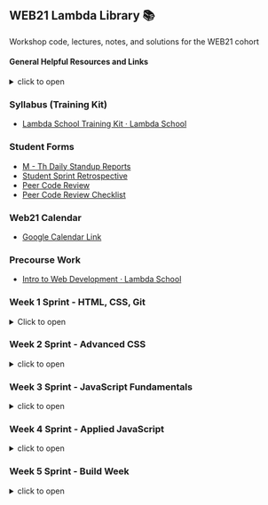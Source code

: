## WEB21 Lambda Library 📚

Workshop code, lectures, notes, and solutions for the WEB21 cohort

#### General Helpful Resources and Links

<details><summary>click to open</summary>

- [Git/Github Flow cheatsheet - Google Docs](https://docs.google.com/document/d/13qS0FImmfZ7rIAGHnu1_7R1Z8GiCrATAXTbgfw4x8XA/edit)
- [GitHub BitBucket HTML Preview](https://htmlpreview.github.io/)
- [OneTab-Tab Manager - Chrome Extension](https://chrome.google.com/webstore/detail/onetab/chphlpgkkbolifaimnlloiipkdnihall?hl=en)
- [GitHub - careercup/CtCI-6th-Edition-JavaScript: Cracking the Coding Interview 6th Ed.](https://github.com/careercup/CtCI-6th-Edition-JavaScript)
- [The Pomodoro Technique®](https://francescocirillo.com/pages/pomodoro-technique)
- [CodePen](https://codepen.io/)
- [repl.it](https://repl.it)
- [JS Fiddle](https://jsfiddle.net/)
- [JSBin](http://jsbin.com/)
- [How To Install VSCode Extensions](https://www.youtube.com/watch?v=PmdbndOoKq4)
- [Emmet autofill in VSCode](https://code.visualstudio.com/docs/editor/emmet)
- [ESLint | Code spell-checker](http://www.jslint.com/help.html)
- [Prettier | Code Formatter](https://prettier.io/)
- [VSCode shortcuts](https://code.visualstudio.com/shortcuts/keyboard-shortcuts-windows.pdf)
- [How to be great at asking coding questions](https://medium.com/@gordon_zhu/how-to-be-great-at-asking-questions-e37be04d0603)
- [How to ask good questions as a developer](https://dev.to/frontendmentor/how-to-ask-good-questions-as-a-developer-51j5)
- [Good Engineering practices while working solo](https://blog.bitsrc.io/good-engineering-practices-while-working-solo-ad872e727af4)
- [DevDocs](https://devdocs.io/)
</details>

### Syllabus (Training Kit)
- [Lambda School Training Kit · Lambda School](https://learn.lambdaschool.com/)

### Student Forms

- [M - Th Daily Standup Reports](https://airtable.com/shr8ZYuNjevMLRsxI)
- [Student Sprint Retrospective](https://airtable.com/shruSVU97eR6CHE5A)
- [Peer Code Review](https://airtable.com/shrVBzrhkcT6GqExr)
- [Peer Code Review Checklist](https://github.com/LambdaSchool/Peer-Code-Review-Checklist)

### Web21 Calendar

- [Google Calendar Link](https://calendar.google.com/calendar/r?cid=bGFtYmRhc2Nob29sLmNvbV9zOWthNm9wMnU2cG43ZzkwNHNoNjJucTVza0Bncm91cC5jYWxlbmRhci5nb29nbGUuY29t)

### Precourse Work
* [Intro to Web Development · Lambda School](https://learn.lambdaschool.com/fsw-pre/sprint/recw0xx1timtjaq3d)

### Week 1 Sprint - HTML, CSS, Git

<details><summary>Click to open</summary>

#### Day 1 (Tue): User Interface 1 & 2

##### Training Kit Weekly Sprint Overview: [TK - Intro to UI & Git](https://learn.lambdaschool.com/fsw/sprint/recfwzvi7qhma7xbg)

##### Training Kit Pre-Work: [TK - UI 1](https://learn.lambdaschool.com/fsw/module/recl0IyzS2Vl89lZa/)
##### Training Kit Pre-Work: [TK - UI 2](https://learn.lambdaschool.com/fsw/module/recGvXyWT6AvGtMHR/)

Topic | Lecture | Code
------|---------|-------------
UI 1 & 2 | [🎥][UI 1&2 lect] | -

Utilities
* [Codepen](https://codepen.io/)
* [Repl.it](http://repl.it/)
* [PerfectPixel - Chrome Extension][PerfectPixel]

Helpful Resources & Links
* HTML:
  * [📖 HTML Basics](https://developer.mozilla.org/en-US/docs/Learn/Getting_started_with_the_web/HTML_basics)
  * [📓 SEMrush.com - How to Use Semantic HTML5](https://www.semrush.com/blog/semantic-html5-guide/)
  * [📓 Semantic HTML Tutorial | HTML & CSS Is Hard](https://internetingishard.com/html-and-css/semantic-html/)
  * [🎨 A Single Div](https://a.singlediv.com/)
  * [📘 The W3C Markup Validation Service](https://validator.w3.org/)

* CSS:
  * [📖 CSS Basics](https://developer.mozilla.org/en-US/docs/Learn/Getting_started_with_the_web/CSS_basics)
  * [🍽 CSS Diner - Where we feast on CSS Selectors!](https://flukeout.github.io/)
  * [🐠 SpeciFISHity (CSS Specificity)](http://www.standardista.com/css3/css-specificity/)
  * [CSS Tools: Reset CSS](https://meyerweb.com/eric/tools/css/reset/)
  * [📌 Color Picker online | hex Color Picker | html Color Picker](https://imagecolorpicker.com/)
  * [📌 OSX Color Picker](https://support.apple.com/guide/digital-color-meter/welcome/mac)
  * [📘 The W3C CSS Validation Service](https://jigsaw.w3.org/css-validator/)
  * [📝 WhatFont - Chrome Extension](https://chrome.google.com/webstore/detail/whatfont/jabopobgcpjmedljpbcaablpmlmfcogm?hl=en)

[UI 1&2 lect]: https://youtu.be/qWe8gXvC8KU
[PerfectPixel]: https://chrome.google.com/webstore/detail/perfectpixel-by-welldonec/dkaagdgjmgdmbnecmcefdhjekcoceebi?hl=en


#### Day 2 (Wed): User Interface 3

##### Training Kit Pre-Work:
[TK - UI 3](https://learn.lambdaschool.com/fsw/module/recaVbBZhh8BTyMdM/)

Topic | Lecture | Code
------|---------| -----
UI 3 | [🎥][UI3 Lect] | [⚙️][UI3 code]

Helpful Resources & Links
* CSS flexbox:
  * [📖 Guide to Flexbox](https://css-tricks.com/snippets/css/a-guide-to-flexbox/)
  * [🐸 Flexbox Froggy](https://flexboxfroggy.com/)
  * [☢️ Flexbox Zombies](https://flexboxzombies.com/p/flexbox-zombies)
  * [🛡️ Flexbox Defense](http://www.flexboxdefense.com/)
  * [🦆 Quackit-Flexbox Examples](https://www.quackit.com/css/flexbox/examples/flexbox_website_layout_examples.cfm)
  * [👱🏻 Flexbox - Wes Bos free 20 video series](https://flexbox.io/)
  * [💪 FLEX: A simple visual cheatsheet for flexbox](http://flexbox.malven.co/)

* CSS Grid:
  * [🥕 Grid Garden](https://cssgridgarden.com/)
  * [🌸 CSS Zen Garden](http://csszengarden.com/)
  * [🐞 Grid Critters](http://www.gridcritters.com/)
  * [CSS Grid Layout Crash Course](https://www.youtube.com/watch?v=jV8B24rSN5o)
  * [👱🏻 CSS Grid - Wes Bos free video series](https://cssgrid.io/)
  * [CSS Grid mockup](https://cssgrid-generator.netlify.com/)

[UI3 lect]: https://youtu.be/sKpqyf1p5DY
[UI3 code]:https://codepen.io/justsml/pen/LoJoVq?editors=0100


#### Day 3 (Thur): Git for Web Development

##### Training Kit Pre-Work:
[TK - Git for Web Dev](https://learn.lambdaschool.com/fsw/module/recudrqsgpwcepcms)

Topic | Lecture | Code
------|---------|-----------
Git for WD | [🎥][Git lect] | -

Utilities
* [🐙 Octotree - Chrome Extension][octotree]

Helpful Resource Links
* Git/GitHub:
  * [Git - Download](https://git-scm.com/download/)
  * [Learn Git Branching](https://learngitbranching.js.org/)
  * [🐙 Github/Git Cheatsheet](https://github.github.com/training-kit/downloads/github-git-cheat-sheet.pdf)
  * [Git Cheat Sheet](https://www.git-tower.com/blog/git-cheat-sheet)
  * [A list of GUIs](https://git-scm.com/downloads/guis)
  * [🌳 Sourcetree | Free Git GUI for Mac and Windows](https://www.sourcetreeapp.com/)
  * [Atlassian | Git tutorials, workflows and commands](https://www.atlassian.com/git)
  * [🐙 GitHub | Caching your GitHub password in Git](https://help.github.com/en/articles/caching-your-github-password-in-git)
  * [🐙 GitHub | Connecting to GitHub with SSH](https://help.github.com/en/articles/connecting-to-github-with-ssh)
  * [YouTube | How To Setup SSH for GitHub](https://www.youtube.com/watch?v=3aKda-oXWc8)
  * [💩 Oh, shit, git!](https://ohshitgit.com/)
  * [Learn git concepts, not commands](https://dev.to/unseenwizzard/learn-git-concepts-not-commands-4gjc)
* Terminal/Command Line:
  * [🎓 Command Line 101](https://www.git-tower.com/learn/git/ebook/en/command-line/appendix/command-line-101)
  * [Command Line Cheat Sheet](https://www.git-tower.com/blog/command-line-cheat-sheet/)
  * [Oh-My-ZSH cheatsheet](https://github.com/robbyrussell/oh-my-zsh/wiki/Cheatsheet)
  * [Emmet Cheat Sheet](https://docs.emmet.io/cheat-sheet/)

[Git lect]: https://youtu.be/qWe8gXvC8KU
[octotree]: https://chrome.google.com/webstore/detail/octotree/bkhaagjahfmjljalopjnoealnfndnagc?hl=en-US


#### Day 4 (Fri): Sprint Challenge - CSS, Flexbox

</details>




### Week 2 Sprint - Advanced CSS

<details><summary>click to open</summary>

##### Training Kit Weekly Sprint Overview:
[TK - Advanced CSS](https://learn.lambdaschool.com/fsw/sprint/recixiqgpgmdj81ms)
##### Training Kit Pre-Work:
[TK - Responsive Design 1](https://learn.lambdaschool.com/fsw/module/recudrqsgpwcepcms)

#### Day 5 (Mon): Responsive Design 1

Topic | Lecture | Code | Slido | Solution
------|---------|------|-------|--------
RD 1  | [🎥][RD1 lect] | [⚙️][RD1 code] | [📊][RD1 slido]| [🔐][RD1 sol]

Helpful Resource Links
* [Xcode phone simulator](https://itunes.apple.com/us/app/xcode/id497799835?mt=12)
* [Blisk - Windows phone simulator](https://blisk.io/)
* [Window Resizer - Chrome Extension](https://chrome.google.com/webstore/detail/window-resizer/kkelicaakdanhinjdeammmilcgefonfh?hl=en)
* [Window Resizer – 🦊 Firefox Extension](https://addons.mozilla.org/en-US/firefox/addon/window-resizer-webextension/?src=search)
* [PerfectPixel – 🦊 Firefox Extension](https://addons.mozilla.org/en-US/firefox/addon/perfectpixel/?src=search)
* [Media Genesis | Popular Screen Resolutions](https://mediag.com/blog/popular-screen-resolutions-designing-for-all/)
* [Responsive Web Design - Learn to Code Advanced HTML & CSS](https://learn.shayhowe.com/advanced-html-css/responsive-web-design/)
* [Design Principles](https://webfieldmanual.com/design.html)

[RD1 lect]:https://youtu.be/K0JLBvHS4QU
[RD1 code]:https://codepen.io/lambdaschool/pen/MdLdZb?editors=1100
[RD1 slido]:https://app.sli.do/event/xh7ivch8
[RD1 sol]:https://codepen.io/lambdaschool/pen/84e04cc06a5d40b5398e8b6bcf0ce168



#### Day 6 (Tue): Responsive Design 2

##### Training Kit Pre-work:
[TK - Responsive Design 2](https://learn.lambdaschool.com/fsw/module/rece3iqptdxavi0dw)

Topic | Lecture | Code | Slido
------|---------|------|-------
RD 1  | [🎥][RD2 lect] | [⚙️][RD2 code] | [📊][RD2 slido]

Helpful Resource Links
* [📐 Font sizing with rem - Snook.ca](https://snook.ca/archives/html_and_css/font-size-with-rem)
* [📐 Guide: EM vs REM vs PX. Which should you use?](https://engageinteractive.co.uk/blog/em-vs-rem-vs-px)
* [📐 CSS Font Sizing: Pixels vs Em vs Rem vs Percent vs Viewport Units][CSS Font Sizing]
* [📱 Rethinking the Mobile Web by Yiibu](https://www.slideshare.net/bryanrieger/rethinking-the-mobile-web-by-yiibu/)
* [HTML5 UP! Responsive HTML5 and CSS3 Site Templates](https://html5up.net/)
* [Responsive CSS Flexbox Designs](https://webdevtrick.com/responsive-css-flexbox/)
* [🖼 Unsplash | Free Stock Images](https://unsplash.com/)
* [🖼 Pexels | Free stock photos](https://www.pexels.com/)
* [🖼 Barnimages | Free Stock Photos](https://barnimages.com/)
* [🎨 Paletton | Color Scheme Designer](http://paletton.com/)
* [FontAwesome | Icon gallery](https://fontawesome.com/icons?d=gallery)
* [🐙 GitHub Pages | Host a site directly from your repo](https://pages.github.com/)
* [GSAP, the standard for JavaScript HTML5 animation | GreenSock](https://greensock.com/)
* [Netlify: All-in-one platform for automating modern web projects.](https://netlify.com/)

[RD2 lect]:https://youtu.be/lICEmlVEFxk
[RD2 code]:https://codepen.io/justsml/pen/joJjXm?editors=1100
[RD2 slido]:https://app.sli.do/event/rabelpjr
[CSS Font Sizing]:https://medium.com/@madhum86/css-font-sizing-pixels-vs-em-vs-rem-vs-percent-vs-viewport-units-b1485716afe7

#### Day 7(Wed): Preprocessing 1

##### Training Kit Pre-Work:
[TK - Preprocessing 1](https://learn.lambdaschool.com/fsw/module/reculyBhIYkuoBRqh/)

Topic | Lecture | Code
------|---------|------
PP1   | [🎥][PP1 lect] | [⚙️][PP1 code]

Helpful Resource Links
* [Getting Started with LESS.js](http://lesscss.org/)
* [🔍 Color Identifier](http://chir.ag/projects/name-that-color)
* [ColorPick | Chrome Ext](https://chrome.google.com/webstore/detail/colorpick-eyedropper/ohcpnigalekghcmgcdcenkpelffpdolg?hl=en)
* [🖍 ColorSpace | CSS Gradient Color Generator](https://mycolor.space/gradient?ori=to+right+top&hex=%23099FD4&hex2=%23D012EB&sub=1)
* [😎 Coolers | color scheme generator](https://coolors.co/)
* [🤖 AI color palette generator](http://colormind.io/)
* [🎨 Adobe | Color Wheel](https://color.adobe.com/create/color-wheel/)
* [10 LESS CSS Examples you should steal](https://mayvendev.com/blog/10-less-css-examples-you-should-steal-for-your-projects)

[PP1 lect]:https://youtu.be/VNvtgU0YJfU
[PP1 code]:https://codepen.io/justsml/pen/qGGBdP


#### Day 8(Thur): Preprocessing 2

##### Training Kit Pre-Work:
[TK - Preprocessing 2] (https://learn.lambdaschool.com/fsw/module/rec1hRu3bO6L0uxn2/)

Topic | Lecture | slido | Code
------|---------|-------|-----
PP2 | [🎥][PP2C] | [📊][PP2S] | [⚙️][PP2C]

Helpful Resource Links
* [CSS Tricks | Useful CSS3 LESS Mixins](https://css-tricks.com/snippets/css/useful-css3-less-mixins/)
* [📚 LESS Function Library](http://lesscss.org/functions/)
* [MDN | CSS Overflow](https://developer.mozilla.org/en-US/docs/Web/CSS/overflow)
* [less-watch-compiler source code](https://github.com/jonycheung/deadsimple-less-watch-compiler)

[PP2L]:https://youtu.be/edR6WhgRZ90
[pp2S]:https://app.sli.do/event/37bipwye
[PP2C]:https://codepen.io/justsml/pen/YbozVa


#### Day 9: Sprint Challenge - Media Queries, pre-processors

</details>






### Week 3 Sprint - JavaScript Fundamentals

<details><summary>click to open</summary>

#### Day 10(Mon): JavaScript 1

##### Training Kit Weekly Sprint Overview:
[TK - JavaScript Fundamentals](https://learn.lambdaschool.com/fsw/sprint/recclZwJxMU8kUngT)


##### Training Kit Pre-Work:
[TK - JavaScript 1](https://learn.lambdaschool.com/fsw/module/recCT3KJYTIRYwQMh/)

Topic | Lecture | Slido |Guided Project
------|---------|-------|--------------
JS 1  | [🎥][JS1 lect] | [📊][JS1S] [⚙️][JS1 code]

Solutions | Code
----------|------
Objects   | [⚙️](https://codepen.io/lambdaschool/pen/cf6f87c54714773bb313da58f696197f?editors=0010)
Arrays    | [⚙️](https://codepen.io/lambdaschool/pen/62df2a0d481e9a045ae5c012ff44efab?editors=0010)
ES6 Function | [⚙️](https://codepen.io/lambdaschool/pen/ddfe8ceb27e5ec57eecebef59d239dcf?editors=0010)

Helpful Resource Links
* [var, let or const?](https://hackernoon.com/js-var-let-or-const-67e51dbb716f)
* [Code Runner for VSCode](https://marketplace.visualstudio.com/items?itemName=formulahendry.code-runner)
* [🍐 Article on Pair Programming](https://hackernoon.com/a-pair-is-better-than-one-e9d4514add9f)
* [JS Built-in Functions](https://www.tutorialspoint.com/javascript/javascript_builtin_functions.htm)
* [➡️ When not to use arrow funcs](https://wesbos.com/arrow-function-no-no/)

[JS1 lect]:https://youtu.be/idRFLPnQ7QU
[JS1S]:https://app.sli.do/event/k7cycfcl
[JS1 code]:https://repl.it/@justsml/Web21-JS-Is-Magic

#### Day 11(Tues): JavaScript 2

##### Training Kit Pre-Work:
[TK - JavaScript 2](https://learn.lambdaschool.com/fsw/module/rec1oaBmEoSilO2yf/)

Topic | Lecture | slido | Code | Guided Project
------|---------|-------|------|---------------
JS 2  | [🎥][JS2L] | [📊][JS2S] | [⚙️][JS2C] | [⚙️][JS2P]

Solutions | Code
----------|------
Callbacks | [⚙️](https://codepen.io/lambdaschool/pen/49562e7cfe889123d48be0351d225b5f)
Array Methods | [⚙️](https://codepen.io/lambdaschool/pen/4619a4477cefcbf288b1534eafd3bd3b)
Closures  | [⚙️](https://codepen.io/lambdaschool/pen/be333bfa58bc5118241c5d6f18fffc8b?editors=0010)

Helpful Resource Links
* [Code Runner - VSCode Extension](https://marketplace.visualstudio.com/items?itemName=formulahendry.code-runner)
* [Traversy Media | HoF & Arrays](https://www.youtube.com/watch?v=rRgD1yVwIvE&t=1025s)
* [Useful Docs for Front-End Devs](https://link.medium.com/V6mnJQ2WqX)
* [Techsith | Closure Tutorial](https://www.youtube.com/watch?v=71AtaJpJHw0)
* [Techsith | Callbacks Tutorial](https://www.youtube.com/watch?v=pTbSfCT42_M&amp;t=138s)
* [FCC | map method to extract data from an array](https://learn.freecodecamp.org/javascript-algorithms-and-data-structures/functional-programming/use-the-map-method-to-extract-data-from-an-array)
* [Build Array Methods from Scratch](https://scotch.io/tutorials/coding-exercise-build-javascript-array-methods-from-scratch)
* [Callback Examples by Lambda Student](https://repl.it/@sdoylelambda/Callback-Cheat-Sheet)
* [💛 MPJ | Closures](https://youtu.be/CQqwU2Ixu-U)
* [🏊‍ Deep Dive on Closure](https://medium.com/dailyjs/i-never-understood-javascript-closures-9663703368e8)
* [🚂 Coding Train Closures walkthrough](https://youtu.be/-jysK0nlz7A)
* [Simple Closures](http://javascriptissexy.com/understand-javascript-closures-with-ease/)
* [FCC | Article on Closures](https://medium.freecodecamp.org/lets-learn-javascript-closures-66feb44f6a44)
* [FCC | Functional Programming](https://learn.freecodecamp.org/javascript-algorithms-and-data-structures/functional-programming/use-the-map-method-to-extract-data-from-an-array)
* [FCC | OOP & Closures](https://learn.freecodecamp.org/javascript-algorithms-and-data-structures/object-oriented-programming/use-closure-to-protect-properties-within-an-object-from-being-modified-externally/)

[JS2L]:https://youtu.be/LgZmnDVVTCg
[JS2S]:https://app.sli.do/event/lkhfoqwf
[JS2C]:https://repl.it/@justsml/Web21-Callbacks
[JS2P]:https://repl.it/@justsml/Web21-JS-II

#### Day 12(Wed): JavaScript 3

##### Training Kit Pre-Work:
[TK - JavaScript 3](https://learn.lambdaschool.com/fsw/module/rec0AWuNLezbpit7m/)

Topic | Lecture | Guided Project | Breakout Code
------|---------|------| -------------
JS3   | [🎥][JS3 lect] | [⚙️][JS3 code] | [Practice: Explicit Binding][JS3B]

Helpful Resource Links
* [🐶 Tyler McGuiness | WTF is 'this'](https://youtu.be/zE9iro4r918)
* [The Net Ninja | Prototype](https://www.youtube.com/watch?v=Fsp42zUNJYU)
* [📑 JS Cheat Sheet](https://websitesetup.org/javascript-cheat-sheet/)
* [🚂 The Coding Train | Prototypes in JS 2017](https://www.youtube.com/watch?v=hS_WqkyUah8&amp=&t=502s)
* [🚂 The Coding Train | Prototype Inheritance 2019](https://www.youtube.com/watch?v=CpmE5twq1h0)
* [Udemy | Web Dev Course](https://www.udemy.com/complete-web-development-course/learn/lecture/3920874?start=0#overview)
* [Mock data generator](https://mockaroo.com/)

[JS3 lect]:https://youtu.be/2mUtMw-tR6M
[JS3 code]:https://repl.it/@justsml/Web21-JS-III
[JS3B]:https://repl.it/@justsml/Practice-Explicit-binding


#### Day 13(Thu): JavaScript 4

##### Training Kit Pre-Work:
[TK - JavaScript 4](https://learn.lambdaschool.com/fsw/module/recyS588eOvVUKAMc/)

Topic | Lecture | Code | Guided Project
------|---------|------| --------------
JS 4  | [🎥][JS4 lect] | [⚙️][JS4 code] | [⚙️][JS4P]

Helpful Resource Links
*

[JS4 lect]:h
[JS4 code]:h
[JS4P]:https://repl.it/@justsml/Web21-JS-IV



#### Day 14(Fri): Sprint Challenge - JavaScript Fundamentals


  </details>







### Week 4 Sprint - Applied JavaScript

<details><summary>click to open</summary>

#### Day 17(Mon): DOM 1

##### Training Kit Weekly Sprint Overview:
[TK - Applied JS](https://learn.lambdaschool.com/fsw/sprint/recPSZMPrmESUYo2C)


##### Training Kit Pre-Work:
[TK - DOM 1](https://learn.lambdaschool.com/fsw/module/rectn5PUU5ubcQkPu/)

Topic | Lecture | Code
------|---------|------
DOM 1 | [🎥][DOM1 lect] | [⚙️][DOM1 code]

Helpful Resource Links
* [Live DOM viewer](https://software.hixie.ch/utilities/js/live-dom-viewer/)
* [Eloquent JS - DOM](https://eloquentjavascript.net/14_dom.html)
* [MDN 'document' docs](https://developer.mozilla.org/en-US/docs/Web/API/Document)
* [MDN DOM docs](https://developer.mozilla.org/en-US/docs/Web/API/Document_Object_Model)
*

[DOM1 lect]:h
[DOM1 code]:h


#### Day 18(Tues): DOM 2

##### Training Kit Pre-Work:
[TK - DOM 2](https://learn.lambdaschool.com/fsw/module/recJWv3RIfa4NFXbn/)

Topic | Lecture | Code
------|---------|------
DOM 2 | [🎥][DOM2 lect] | [⚙️][DOM2 code]

Helpful Resource Links
*

[DOM2 lect]:h
[DOM2 code]:h



#### Day 19(Wed): Components 1

##### Training Kit Pre-Work:
[TK - Components 1]()

Topic | Lecture | Code
------|---------|------
Components 1   | [🎥][COM1 lect] | [⚙️][COM1 code]

Helpful Resource Links
*

[COM1 lect]:h
[COM1 code]:h



#### Day 20(Thu): Components 2

##### Training Kit Pre-Work:
[TK - Components 2]()

Topic | Lecture | Code
------|---------|------
Components 2 | [🎥][COM2 lect] | [⚙️][COM2 code]

Helpful Resource Links
*

[COM2 lect]:h
[COM2 code]:h



#### Day 21(Fri): Sprint Challenge -


  </details>






### Week 5 Sprint - Build Week

<details><summary>click to open</summary>

#### TBA!


  </details>
